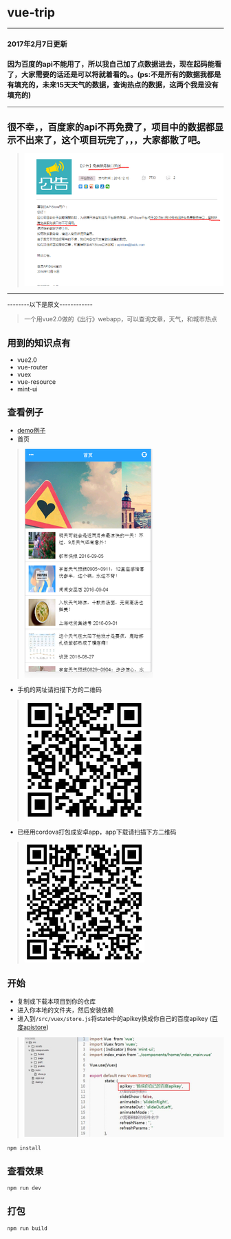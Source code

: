 # vue-trip

* * *
### 2017年2月7日更新
### 因为百度的api不能用了，所以我自己加了点数据进去，现在起码能看了，大家需要的话还是可以将就着看的。。(ps:不是所有的数据我都是有填充的，未来15天天气的数据，查询热点的数据，这两个我是没有填充的)
* * *

## 很不幸，，百度家的api不再免费了，项目中的数据都显示不出来了，这个项目玩完了，，，大家都散了吧。
> ![不幸](./demo/liumang.png)

* * *

--------以下是原文------------

> 一个用vue2.0做的《出行》webapp，可以查询文章，天气，和城市热点


## 用到的知识点有
- vue2.0
- vue-router
- vuex
- vue-resource
- mint-ui

## 查看例子

- [demo例子](http://vue-trip.wenye123.com//#/)
- 首页
> ![首页](./demo/home.png)

- 手机的网址请扫描下方的二维码
> ![手机网址](./demo/phone.png)

- 已经用cordova打包成安卓app，app下载请扫描下方二维码
> ![手机网址](./demo/phone_apk.png)


## 开始

- 复制或下载本项目到你的仓库
- 进入你本地的文件夹，然后安装依赖
- 进入到`/src/vuex/store.js`将state中的apikey换成你自己的百度apikey ([百度apistore](http://apistore.baidu.com/))

> ![apikey修改](./demo/apikey.jpg)

``` javascript
npm install
```

## 查看效果
``` javascript
npm run dev

```

## 打包

``` javascript
npm run build

```